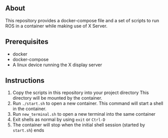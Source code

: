 ## About
This repository provides a docker-compose file and a set of scripts to run ROS in a container while making use of X Server.

## Prerequisites
- docker
- docker-compose
- A linux device running the X display server

## Instructions
1. Copy the scripts in this repository into your project directory
        This directory will be mounted by the container.
2. Run `./start.sh` to open a new container. This command will start a shell in the container.
3. Run `new_terminal.sh` to open a new terminal into the same container
4. Exit shells as normal by using `exit` or `Ctrl-D`
5. The container will stop when the initial shell session (started by `start.sh`) ends